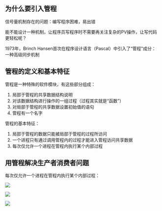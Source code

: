 ## 为什么要引入管程

信号量机制存在的问题：编写程序困难，易出错

能不能设计一种机制，让程序员写程序时不需要再关注复杂的PV操作，让写代码更轻松呢？

1973年，Brinch Hansen首次在程序设计语言（Pascal）中引入了“管程”成分：一种高级同步机制

## 管程的定义和基本特征

管程是一种特殊的软件模块，有这些部分组成：

1. 局部于管程的共享数据结构说明
2. 对该数据结构进行操作的一组过程（过程其实就是“函数”）
3. 对局部于管程的共享数据设置初始值的语句
4. 管程有一个名字

管程的基本特征：

1. 局部于管程的数据只能被局部于管程的过程所访问
2. 一个进程只有通过调用管程内的过程才能进入管程访问共享数据
3. 每次仅允许一个进程在管程内执行某个内部过程

## 用管程解决生产者消费者问题

每次仅允许一个进程在管程内执行某个内部过程：

![](https://tva1.sinaimg.cn/large/008i3skNly1gr7k7bsyymj30g80es454.jpg)

![](https://tva1.sinaimg.cn/large/008i3skNly1gr7kbuudt7j30c00bcmzu.jpg)

![](https://tva1.sinaimg.cn/large/008i3skNly1gr7kkxz0emj30u80f4dtr.jpg)

